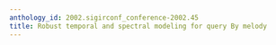 ```yaml
---
anthology_id: 2002.sigirconf_conference-2002.45
title: Robust temporal and spectral modeling for query By melody
---
```

